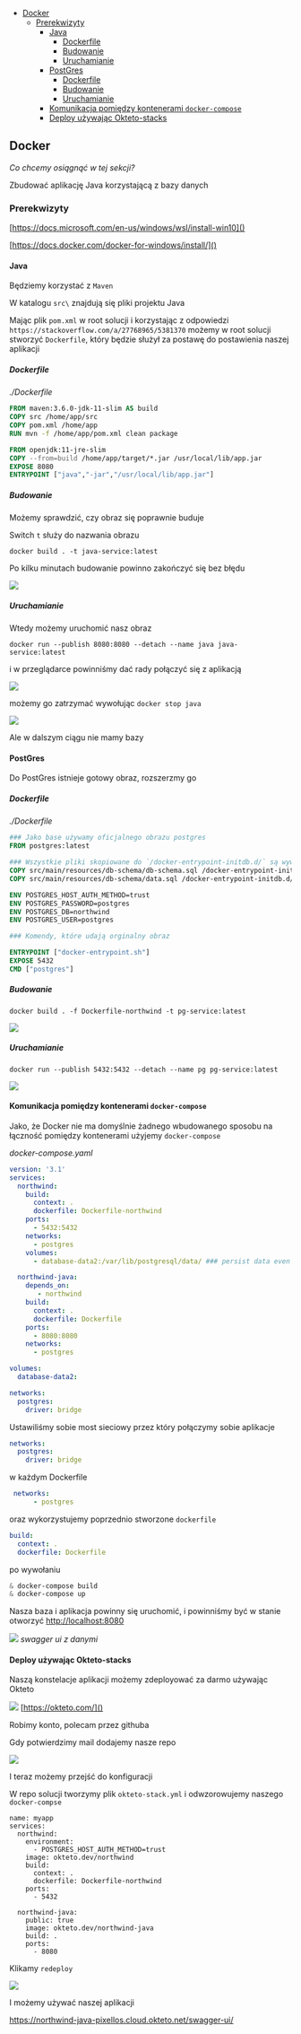 
- [Docker](#docker)
  - [Prerekwizyty](#prerekwizyty)
    - [Java](#java)
      - [Dockerfile](#dockerfile)
      - [Budowanie](#budowanie)
      - [Uruchamianie](#uruchamianie)
    - [PostGres](#postgres)
      - [Dockerfile](#dockerfile-1)
      - [Budowanie](#budowanie-1)
      - [Uruchamianie](#uruchamianie-1)
    - [Komunikacja pomiędzy kontenerami `docker-compose`](#komunikacja-pomiędzy-kontenerami-docker-compose)
    - [Deploy używając Okteto-stacks](#deploy-używając-okteto-stacks)

## Docker
*Co chcemy osiągnąć w tej sekcji?*
 
Zbudować aplikację Java korzystającą z bazy danych

### Prerekwizyty
[https://docs.microsoft.com/en-us/windows/wsl/install-win10]()

[https://docs.docker.com/docker-for-windows/install/]()

#### Java

Będziemy korzystać z `Maven` 

W katalogu `src\` znajdują się pliki projektu Java

Mając plik `pom.xml` w root solucji i korzystając z odpowiedzi `https://stackoverflow.com/a/27768965/5381370` możemy w root solucji stworzyć `Dockerfile`, który będzie służył za postawę do postawienia naszej aplikacji

##### Dockerfile

*./Dockerfile*
```dockerfile
FROM maven:3.6.0-jdk-11-slim AS build
COPY src /home/app/src
COPY pom.xml /home/app
RUN mvn -f /home/app/pom.xml clean package

FROM openjdk:11-jre-slim
COPY --from=build /home/app/target/*.jar /usr/local/lib/app.jar
EXPOSE 8080
ENTRYPOINT ["java","-jar","/usr/local/lib/app.jar"]
```

##### Budowanie


Możemy sprawdzić, czy obraz się poprawnie buduje

Switch `t` służy do nazwania obrazu 

`docker build . -t java-service:latest`

Po kilku minutach budowanie powinno zakończyć się bez błędu 

![](https://raw.githubusercontent.com/pixellos/agh.6.bd/master/images/2020-12-05-13-50-26.png)

##### Uruchamianie 

Wtedy możemy uruchomić nasz obraz

`docker run --publish 8080:8080 --detach --name java java-service:latest`

i w przeglądarce powinniśmy dać rady  połączyć się z aplikacją

![](https://raw.githubusercontent.com/pixellos/agh.6.bd/master/images/2020-12-05-14-00-42.png)

możemy go zatrzymać wywołując `docker stop java`

![](https://raw.githubusercontent.com/pixellos/agh.6.bd/master/images/2020-12-05-14-04-17.png)

Ale w dalszym ciągu nie mamy bazy

#### PostGres
Do PostGres istnieje gotowy obraz, rozszerzmy go

##### Dockerfile

*./Dockerfile*
```dockerfile
### Jako base używamy oficjalnego obrazu postgres
FROM postgres:latest

### Wszystkie pliki skopiowane do `/docker-entrypoint-initdb.d/` są wywoływane gdy nie ma bazy
COPY src/main/resources/db-schema/db-schema.sql /docker-entrypoint-initdb.d/2_db-schema.sql
COPY src/main/resources/db-schema/data.sql /docker-entrypoint-initdb.d/3_data.sql

ENV POSTGRES_HOST_AUTH_METHOD=trust
ENV POSTGRES_PASSWORD=postgres
ENV POSTGRES_DB=northwind
ENV POSTGRES_USER=postgres

### Komendy, które udają orginalny obraz

ENTRYPOINT ["docker-entrypoint.sh"]
EXPOSE 5432
CMD ["postgres"]
```

##### Budowanie

`docker build . -f Dockerfile-northwind -t pg-service:latest`


![](https://raw.githubusercontent.com/pixellos/agh.6.bd/master/images/2020-12-05-14-25-32.png)

##### Uruchamianie

`docker run --publish 5432:5432 --detach --name pg pg-service:latest`

![](https://raw.githubusercontent.com/pixellos/agh.6.bd/master/images/2020-12-05-14-35-23.png)


#### Komunikacja pomiędzy kontenerami `docker-compose`

Jako, że Docker nie ma domyślnie żadnego wbudowanego sposobu na łączność pomiędzy kontenerami użyjemy `docker-compose`

*docker-compose.yaml*
```yaml
version: '3.1'
services:
  northwind:
    build: 
      context: .
      dockerfile: Dockerfile-northwind
    ports:
      - 5432:5432
    networks:
      - postgres
    volumes:
      - database-data2:/var/lib/postgresql/data/ ### persist data even if container shuts down

  northwind-java:
    depends_on:
       - northwind
    build: 
      context: .
      dockerfile: Dockerfile
    ports:
      - 8080:8080
    networks:
      - postgres

volumes:
  database-data2: 

networks:
  postgres:
    driver: bridge
```

Ustawiliśmy sobie most sieciowy przez który połączymy sobie aplikacje

```yaml
networks:
  postgres:
    driver: bridge
```

w każdym Dockerfile

```yaml
 networks:
      - postgres
```

oraz wykorzystujemy poprzednio stworzone `dockerfile`

```yaml
build: 
  context: .
  dockerfile: Dockerfile
```

po wywołaniu 
```powershell
& docker-compose build
& docker-compose up
```

Nasza baza i aplikacja powinny się uruchomić, i powinniśmy być w stanie otworzyć 
[http://localhost:8080]()

![](https://raw.githubusercontent.com/pixellos/agh.6.bd/master/images/2020-12-05-15-03-05.png)
*swagger ui z danymi*

#### Deploy używając Okteto-stacks

Naszą konstelacje aplikacji możemy zdeployować za darmo używając Okteto

![](https://raw.githubusercontent.com/pixellos/agh.6.bd/master/images/2020-12-05-15-07-00.png)
[https://okteto.com/]()

Robimy konto, polecam przez githuba

Gdy potwierdzimy mail dodajemy nasze repo

![](https://raw.githubusercontent.com/pixellos/agh.6.bd/master/images/2020-12-05-15-11-31.png)

I teraz możemy przejść do konfiguracji

W repo  solucji tworzymy plik `okteto-stack.yml` i odwzorowujemy naszego `docker-compse`

```
name: myapp
services:
  northwind:
    environment:
      - POSTGRES_HOST_AUTH_METHOD=trust
    image: okteto.dev/northwind
    build:
      context: .
      dockerfile: Dockerfile-northwind
    ports:
      - 5432

  northwind-java:
    public: true
    image: okteto.dev/northwind-java
    build: .
    ports:
      - 8080

```

Klikamy `redeploy`

![](https://raw.githubusercontent.com/pixellos/agh.6.bd/master/images/2020-12-05-15-16-42.png)

I możemy używać naszej aplikacji 

https://northwind-java-pixellos.cloud.okteto.net/swagger-ui/